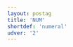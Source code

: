 ```yaml
---
layout: postag
title: 'NUM'
shortdef: 'numeral'
udver: '2'
---
```

<!-- Interlanguage links updated Út zář 29 18:40:46 CEST 2020 -->

